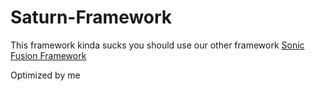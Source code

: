 # Saturn-Framework
This framework kinda sucks you should use our other framework [Sonic Fusion Framework](https://github.com/UAWJDASWUI/Sonic-Fusion-Framework)

Optimized by me

